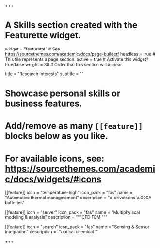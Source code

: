 +++
# A Skills section created with the Featurette widget.
widget = "featurette"  # See https://sourcethemes.com/academic/docs/page-builder/
headless = true  # This file represents a page section.
active = true  # Activate this widget? true/false
weight = 30  # Order that this section will appear.

title = "Research Interests"
subtitle = ""

# Showcase personal skills or business features.
# 
# Add/remove as many `[[feature]]` blocks below as you like.
# 
# For available icons, see: https://sourcethemes.com/academic/docs/widgets/#icons

[[feature]]
  icon = "temperature-high"
  icon_pack = "fas"
  name = "Automotive thermal managmement"
  description = "e-drivetrains \u000A batteries"
  
[[feature]]
  icon = "server"
  icon_pack = "fas"
  name = "Multiphyiscal modeling & analysis"
  description = """CFD
    FEM
  """  
  
[[feature]]
  icon = "search"
  icon_pack = "fas"
  name = "Sensing & Sensor integration"
  description = '''optical 
    chemical
  '''

+++
